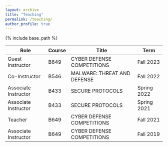 ```yaml
---
layout: archive
title: "Teaching"
permalink: /teaching/
author_profile: true
---
```


{% include base_path %}


| Role                | Course | Title                         | Term        |
|---------------------|--------|-------------------------------|-------------|
| Guest Instructor    | B649   | CYBER DEFENSE COMPETITIONS    | Fall 2023   |
| Co-Instructor       | B546   | MALWARE: THREAT AND DEFENSE   | Fall 2022   |
| Associate Instructor| B433   | SECURE PROTOCOLS              | Spring 2022 |
| Associate Instructor| B433   | SECURE PROTOCOLS              | Spring 2021 |
| Teacher             | B649   | CYBER DEFENSE COMPETITIONS    | Fall 2021   |
| Associate Instructor| B649   | CYBER DEFENSE COMPETITIONS    | Fall 2019   |

